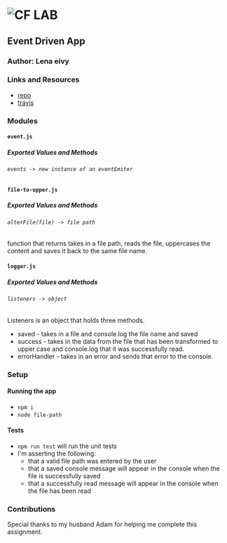 ![CF](http://i.imgur.com/7v5ASc8.png) LAB
=================================================

## Event Driven App

### Author: Lena eivy

### Links and Resources
* [repo](https://github.com/applena/06-event-driven-apps)
* [travis](https://travis-ci.com/applena/06-event-driven-apps.svg?branch=master)

### Modules
#### `event.js`
##### Exported Values and Methods

###### `events -> new instance of an eventEmiter`

#### `file-to-upper.js`
##### Exported Values and Methods

###### `alterFile(file) -> file path`
function that returns takes in a file path, reads the file, uppercases the content and saves it back to the same file name.

#### `logger.js`
##### Exported Values and Methods

###### `listeners -> object`
Listeners is an object that holds three methods. 
* saved - takes in a file and console.log the file name and saved
* success - takes in the data from the file that has been transformed to upper case and console.log that it was successfully read.
* errorHandler - takes in an error and sends that error to the console.

### Setup

#### Running the app
* `npm i`
* `node file-path`

#### Tests
* `npm run test` will run the unit tests
* I'm asserting the following:
  * that a valid file path was entered by the user
  * that a saved console message will appear in the console when the file is successfully saved
  * that a successfully read message will appear in the console when the file has been read

### Contributions
Special thanks to my husband Adam for helping me complete this assignment.

